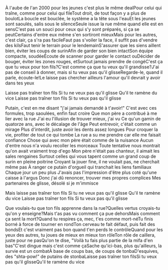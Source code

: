 À l'aube de l'an 2000 pour les jeunes c'est plus le même dealPour celui qui traîne, comme pour celui qui fileTout droit, de tout façon y a plus de boulotLa boucle est bouclée, le système a la tête sous l'eauEt les jeunes sont saoulés, salis sous le silenceSeule issue la rue même quand elle est en sensC'est pas un souci pour ceux qui s'y sont préparés, si ça se peutCertains d'entre eux même s'en sortiront mieuxMais pour les autres, c'est clair, ça s'ra pas facileFaut pas s'voiler la face, il suffit pas d'vendre des kilsFaut tenir le terrain pour le lendemainS'assurer que les siens aillent bien, éviter les coups de surinAfin de garder son bien intactSon équipe compacte, soudéeÉcoute de scanner pour garder le contact ouDécider de bouger, éviter les zones rouges, etSurtout jamais prendre de congéC'est ça que tu veux pour ton fils?C'est comme ça que tu veux qu'il grandisse?J'ai pas de conseil à donner, mais si tu veux pas qu'il glisseRegarde-le, quand il parle, écoute-le!Le laisse pas chercher ailleurs l'amour qu'il devrait y avoir dans tes yeux 


Laisse pas traîner ton fils
Si tu ne veux pas qu'il glisse
Qu'il te ramène du vice
Laisse pas traîner ton fils
Si tu veux pas qu'il glisse

Putain, c'est en me disant "j'ai jamais demandé à t'avoir!"
C'est avec ces formules, trop saoulées, enfin faut croire
Que mon père a contribué à me lier avec la rue
J'ai eu l'illusion de trouver mieux, j'ai vu
Ce qu'un gamin de quatorze ans, avec le décalage de l'âge
Peut entrevoir, c'était comme un mirage
Plus d'interdit, juste avoir les dents assez longues
Pour croquer la vie, profiter de tout ce qui tombe
La rue a su me prendre car elle me faisait confiance
Chose qui avec mon père était comme de la nuisance
Aucun d'entre nous n'a voulu recoller les morceaux
Toute tentative nous montrait qu'on avait vraiment trop d'ego
Mon père n'était pas chanteur, il aimait les sales rengaines
Surtout celles qui vous tapent comme un grand coup de surin en pleine poitrine
Croyant la jouer fine, il ne voulait pas, ne cherchait même pas
À ranger ce putain d'orgueil qui tranchait les liens familiaux
Chaque jour un peu plus
J'avais pas l'impression d'être plus coté qu'une caisse à l'argus
Donc j'ai dû renoncer, trouver mes propres complices
Mes partenaires de glisse, désolé si je m'immisce

Mais laisse pas traîner ton fils
Si tu ne veux pas qu'il glisse
Qu'il te ramène du vice
Laisse pas traîner ton fils
Si tu veux pas qu'il glisse


Que voulais-tu que ton fils apprenne dans la rue?Quelles vertus croyais-tu qu'on y enseigne?Mais t'as pas vu comment ça pue dehorsMais comment ça sent la mort?Quand tu respires ça, mec, t'es comme mort-néTu finis borné à force de tourner en rondTon cerveau te fait défaut, puis fait des bondsEt c'est vraiment pas bon quand t'en perds le contrôleQuand pour les yeux des autres, tu joues de mieux en mieux ton rôleTon rôle de caillera, juste pour ne pasQu'on te dise, "Voilà tu fais plus partie de la mifa d'en bas"C'est dingue mais c'est comme çaSache qu'ici-bas, plus qu'ailleurs, la survie est un combatÀ base de coups bas, de coups de tonbaD'esquives, des "shta-pow!" de putains de stonbaLaisse pas traîner ton filsSi tu veux pas qu'il glisseQu'il te ramène du vice